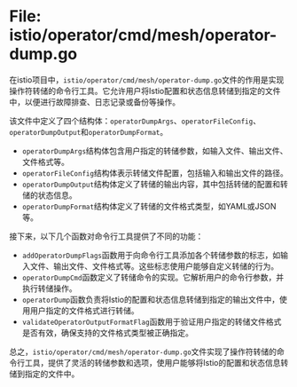 # File: istio/operator/cmd/mesh/operator-dump.go

在istio项目中，`istio/operator/cmd/mesh/operator-dump.go`文件的作用是实现操作符转储的命令行工具。它允许用户将Istio配置和状态信息转储到指定的文件中，以便进行故障排查、日志记录或备份等操作。

该文件中定义了四个结构体：`operatorDumpArgs`、`operatorFileConfig`、`operatorDumpOutput`和`operatorDumpFormat`。

- `operatorDumpArgs`结构体包含用户指定的转储参数，如输入文件、输出文件、文件格式等。
- `operatorFileConfig`结构体表示转储文件配置，包括输入和输出文件的路径。
- `operatorDumpOutput`结构体定义了转储的输出内容，其中包括转储的配置和转储的状态信息。
- `operatorDumpFormat`结构体定义了转储的文件格式类型，如YAML或JSON等。

接下来，以下几个函数对命令行工具提供了不同的功能：

- `addOperatorDumpFlags`函数用于向命令行工具添加各个转储参数的标志，如输入文件、输出文件、文件格式等。这些标志使用户能够自定义转储的行为。
- `operatorDumpCmd`函数定义了转储命令的实现。它解析用户的命令行参数，并执行转储操作。
- `operatorDump`函数负责将Istio的配置和状态信息转储到指定的输出文件中，使用用户指定的文件格式进行转储。
- `validateOperatorOutputFormatFlag`函数用于验证用户指定的转储文件格式是否有效，确保支持的文件格式类型被正确指定。

总之，`istio/operator/cmd/mesh/operator-dump.go`文件实现了操作符转储的命令行工具，提供了灵活的转储参数和选项，使用户能够将Istio的配置和状态信息转储到指定的文件中。

